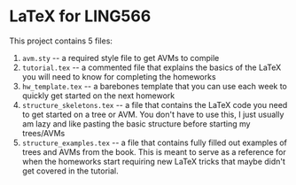 # LaTeX for LING566

This project contains 5 files:

1. `avm.sty` -- a required style file to get AVMs to compile
2. `tutorial.tex` -- a commented file that explains the basics of the LaTeX you will need to know for completing the homeworks
3. `hw_template.tex` -- a barebones template that you can use each week to quickly get started on the next homework
4. `structure_skeletons.tex` -- a file that contains the LaTeX code you need to get started on a tree or AVM. You don't have to use this, I just usually am lazy and like pasting the basic structure before starting my trees/AVMs
5. `structure_examples.tex` -- a file that contains fully filled out examples of trees and AVMs from the book. This is meant to serve as a reference for when the homeworks start requiring new LaTeX tricks that maybe didn't get covered in the tutorial. 
